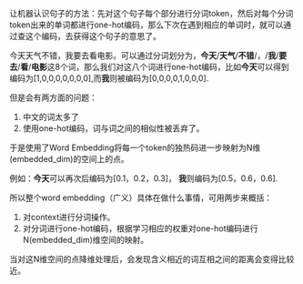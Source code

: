让机器认识句子的方法：先对这个句子每个部分进行分词$\text{token}$，然后对每个分词$\text{token}$出来的单词都进行$\text{one-hot}$编码，那么下次在遇到相应的单词时，就可以通过查这个编码，去获得这个句子的意思了。

今天天气不错，我要去看电影。可以通过分词划分为，**今天**/**天气**/**不错**/，/**我**/**要去**/**看**/**电影**这8个词，那么我们对这八个词进行one-hot编码，比如**今天**可以得到编码为[1,0,0,0,0,0,0,0],而**我**则被编码为[0,0,0,0,1,0,0,0].

但是会有两方面的问题：

1. 中文的词太多了
2. 使用$\text{one-hot}$编码，词与词之间的相似性被丢弃了。

于是使用了$\text{Word Embedding}$将每一个$\text{token}$的独热码进一步映射为$\text{N}$维$\text{(embedded\_dim)}$的空间上的点。

例如：**今天**可以再次后编码为[0.1，0.2，0.3]， **我**则编码为[0.5，0.6，0.6].

所以整个$\text{word embedding}$（广义）具体在做什么事情，可用两步来概括：

1. 对$\text{context}$进行分词操作。
2. 对分词进行$\text{one-hot}$编码，根据学习相应的权重对$\text{one-hot}$编码进行$\text{N(embedded\_dim)}$维空间的映射。

当对这$\text{N}$维空间的点降维处理后，会发现含义相近的词互相之间的距离会变得比较近。
